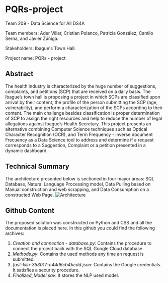 # PQRs-project
Team 209 - Data Science for All DS4A

Team members: Ader Villar, Cristian Polanco, Patricia González, Camilo Serna, and Javier Zúñiga.

Stakeholders: Ibague's Town Hall.

Project name: PQRs - project


## Abstract
The health industry is characterized by the huge number of suggestions, complaints, and petitions (SCP) that are received on a daily basis. The Ibague’s town hall is proposing a project in which SCPs are classified upon arrival by their content, the profile of the person submitting the SCP (age, vulnerability), and perform a characterization of the SCPs according to their content. The main challenge besides classification is proper determination of SCP to assign the right resources and help to reduce the number of legal allegations against Ibague’s Health Secretary. This project presents an alternative combining Computer Science techniques such as Optical Character Recognition (OCR), and Term Frequency - inverse document Frecuency as a Data Science tool to address and determine if a request corresponds to a Suggestion, Complaint or a petition presented in a dynamic dashboard.

## Technical Summary
The architecture presented below is sectioned in four mayor areas: SQL Database, Natural Language Processing model, Data Pulling based on Manual construction and web scrapping, and Data Consumption on a constructed Web Page.
![Architecture](https://user-images.githubusercontent.com/108638762/177217861-ed914f1e-2dac-43f6-951a-a05c550cf377.png)

## Github Content
The proposed solution was constructed on Python and CSS and all the documentation is placed here.
In this github you could find the following archives:

1. _Creation and connection - database.py_: Contains the procedure to connect the project back with the SQL Google Cloud database.
2. _Methods.py_: Contains the used methods any time an request is submitted.
3. _fast-kiln-353017-c44d6cb4bcdd.json_: Contains the Google credentials. It satisfies a security procedure.
4. _Finalized_Model.sav_: It stores the NLP used model.
